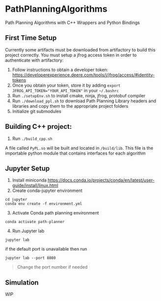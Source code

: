 # PathPlanningAlgorithms
Path Planning Algorithms with C++ Wrappers and Python Bindings 

## First Time Setup 
Currently some artifacts must be downloaded from artifactory to build this project correctly. You must setup a jfrog access token in order to authenticate with artifactory:
1. Follow instructions to obtain a developer token: https://developerexperience.deere.com/tools/j/jfrog/access/#identity-tokens
1. Once you obtain your token, store it by adding `export JFROG_API_TOKEN="YOUR_API_TOKEN"` in your `~/.bashrc`
1. Run `./setupEnv.sh` to install cmake, ninja, jfrog, protobuf compiler
1. Run `./download_ppl.sh` to download Path Planning Library headers and libraries and copy them to the appropriate project folders 
1. Initialize git submodules

## Building C++ project:
1. Run `./build_cpp.sh`

A file called `PyPL.so` will be built and located in `/build/lib`. This file is the importable python module that contains interfaces for each algorithm

## Jupyter Setup
1. Install miniconda https://docs.conda.io/projects/conda/en/latest/user-guide/install/linux.html
2. Create conda-jupyter environment
```
cd jupyter
conda env create -f environment.yml
```
3. Activate Conda path planning environment
```
conda activate path-planner
```
4. Run Jupyter lab
```
jupyter lab
```

if the default port is unavailable then run
```
jupyter lab --port 8080
```
> Change the port number if needed

## Simulation 
WIP
